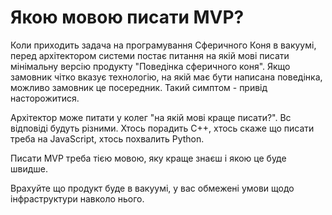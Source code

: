 Якою мовою писати MVP?
======

Коли приходить задача на програмування Сферичного Коня в вакуумі, перед архітектором системи постає питання на якій 
мові писати мінімальну версію продукту "Поведінка сферичного коня". 
Якщо замовник чітко вказує технологію, на якій має бути написана поведінка, можливо замовник це посередник. 
Такий симптом - привід насторожитися. 

Архітектор може питати у колег "на якій мові краще писати?". Вс відповіді будуть різними. 
Хтось порадить С++, хтось скаже що писати треба на JavaScript, хтось похвалить Python. 

Писати MVP треба тією мовою, яку краще знаєш і якою це буде швидше. 

Врахуйте що продукт буде в вакуумі, у вас обмежені умови щодо інфраструктури навколо нього. 